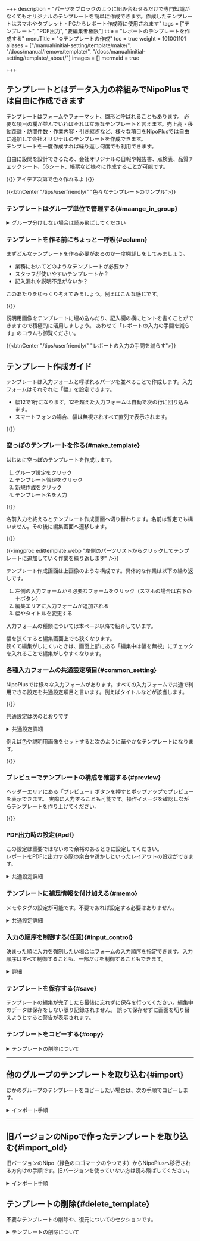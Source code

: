 +++
description = "パーツをブロックのように組み合わせるだけで専門知識がなくてもオリジナルのテンプレートを簡単に作成できます。作成したテンプレートはスマホやタブレット・PCからレポート作成時に使用されます"
tags = ["テンプレート", "PDF出力", "要編集者権限"]
title = "レポートのテンプレートを作成する"
menuTitle = "⚙テンプレートの作成"
toc = true
weight = 101001101
aliases = ["/manual/initial-setting/template/make/", "/docs/manual/remove/template/", "/docs/manual/initial-setting/template/_about/"]
images = []
mermaid = true

+++


## テンプレートとはデータ入力の枠組みでNipoPlusでは自由に作成できます

テンプレートはフォームやフォーマット、雛形と呼ばれることもあります。
必要な項目の欄が並んでいればそれは立派なテンプレートと言えます。売上高・移動距離・訪問件数・作業内容・引き継ぎなど、様々な項目をNipoPlusでは自由に追加して会社オリジナルのテンプレートを作成できます。  
テンプレートを一度作成すれば繰り返し何度でも利用できます。

自由に設問を設計できるため、会社オリジナルの日報や報告書、点検表、品質チェックシート、5Sシート、帳票など様々に作成することが可能です。

{{<alice pos="right" icon="ok">}}
アイデア次第で色々作れるよ
{{</alice>}}

{{<btnCenter "/tips/userfriendly/" "色々なテンプレートのサンプル">}}

### テンプレートはグループ単位で管理する{#maange_in_group}



<details>
  <summary>グループ分けしない場合は読み飛ばしてください</summary>


例えば製造部と営業部では業務に使用するテンプレートは全く違うはずです。
そのためテンプレートはグループの中で作成し、そのグループ内でのみ利用可能です。異なるグループで同じテンプレートを使いたい場合はテンプレートの取込機能で複製できます

{{<mermaid align="center">}}
graph LR;
  classDef class2 fill:#ffa23e
  classDef class1 fill:#66cdaa
  classDef class3 fill:#f9d930
  組織 --> 営業グループ:::class2
  組織 --> 製造グループ:::class2
  製造グループ .-> X部品品質管理シート:::class3
  製造グループ .-> 不良品レポート:::class3
  営業グループ .-> 営業報告レポート:::class3
{{< /mermaid >}}

{{<alice pos="right" icon="ok">}}
グループを1つで運用する場合はほぼ関係ない話です
{{</alice>}}

例えば製造部では品質管理に関するテンプレートだけが表示されますので、見通しの良い管理が可能になります。
特に日常業務でテンプレートを選ぶ回数は多いため、すぐに見つけられるように適切にグループ分けを行うと良いです。

{{<icatch filename="group" msg="製造部や営業部 グループ毎見やすく" title="レポートのテンプレートはグループ単位で利用可能です" fontsize="30px" alice="here">}}

</details>

### テンプレートを作る前にちょっと一呼吸{#column}

まずどんなテンプレートを作る必要があるのか一度棚卸しをしてみましょう。  

- 業務においてどのようなテンプレートが必要か？
- スタッフが使いやすいテンプレートか？
- 記入漏れや説明不足がないか？

このあたりをゆっくり考えてみましょう。例えばこんな感じです。

{{<appscreen filename="uservility"  title="レポートの作成者が使いやすいようにテンプレートを作る" fontsize="30px" alice="here">}}

説明用画像をテンプレートに埋め込んだり、記入欄の横にヒントを書くことができますので積極的に活用しましょう。
あわせて「レポートの入力の手間を減らす」のコラムも御覧ください。

{{<btnCenter "/tips/userfriendly/" "レポートの入力の手間を減らす">}}


## テンプレート作成ガイド

テンプレートは入力フォームと呼ばれるパーツを並べることで作成します。入力フォームはそれぞれに「幅」を設定できます。

- 幅12で1行になります。12を超えた入力フォームは自動で次の行に回り込みます。
- スマートフォンの場合、幅は無視されすべて直列で表示されます。


{{<appscreen filename="template" title="入力フォームを自由に組み合わせるだけでオリジナルのレポートテンプレートを簡単に作成できます">}}




### 空っぽのテンプレートを作る{#make_template}

はじめに空っぽのテンプレートを作成します。

1. グループ設定をクリック
1. テンプレート管理をクリック
1. 新規作成をクリック
1. テンプレート名を入力

{{<appscreen filename="make-template" title="グループの中に新しいレポートのテンプレートを作成する画面のイメージ">}}

名前入力を終えるとテンプレート作成画面へ切り替わります。名前は暫定でも構いません。その後に編集画面へ遷移します。

{{<nextArrow>}}

{{<imgproc edittemplate.webp "左側のパーツリストからクリックしてテンプレートに追加していく作業を繰り返します" />}}



テンプレート作成画面は上画像のような構成です。具体的な作業は以下の繰り返しです。

1. 左側の入力フォームから必要なフォームをクリック（スマホの場合は右下の＋ボタン）
2. 編集エリアに入力フォームが追加される
3. 幅やタイトルを変更する

入力フォームの種類については本ページ以降で紹介しています。

幅を狭くすると編集画面上でも狭くなります。  
狭くて編集がしにくいときは、画面上部にある「編集中は幅を無視」にチェックを入れることで編集がしやすくなります。


### 各種入力フォームの共通設定項目{#common_setting}


NipoPlusでは様々な入力フォームがあります。すべての入力フォームで共通で利用できる設定を共通設定項目と言います。例えばタイトルなどが該当します。

{{<appscreen filename="common-settings" title="多くの入力フォームで存在する共通の設定項目">}}

共通設定は次のとおりです

<details>
  <summary>共通設定詳細</summary>


<dl class="basic">
<dt>①タイトル</dt>
<dd>項目見出しエリアに表示される文字です</dd>
<dt>④幅</dt>
<dd>1〜12の幅を選択できます。1行全てを使うには12を指定します</dd>
<dt>⑤タイトルカラー</dt>
<dd>応用設定の中にあります。項目見出しエリアの背景色を設定できます。灰色・茶色・緑色・紺色・赤色から選択してください。初期値は灰色です</dd>
<dt>①サイズ</dt>
<dd>応用設定の中にあります。表示名の文字サイズを最小・小・中・大の4段階から設定できます。初期値は「中」です。表示名が長すぎる場合は設定が無視されます</dd>
<dt>②メモ</dt>
<dd>応用設定の中にあります。入力エリアの画面左上に赤文字で表示されます。レポート・チェックシートの作成者が迷うことのないように補足文として活用できます</dd>
<dt>③説明用の画像</dt>
<dd>応用設定の中にあります。レポートを書くスタッフが操作に迷わないようにするための説明用画像を添付できます</dd>
</dl>

</details>

例えば色や説明用画像をセットすると次のように華やかなテンプレートになります。


{{<appscreen filename="common-preview" title="設定のプレビュー">}}

### プレビューでテンプレートの構成を確認する{#preview}

ヘッダーエリアにある「プレビュー」ボタンを押すとポップアップでプレビューを表示できます。
実際に入力することも可能です。操作イメージを確認しながらテンプレートを作り上げてください。

{{<appscreen filename="preview" title="テンプレートの設計図をもとに入力イメージをプレビューします">}}


### PDF出力時の設定{#pdf}

この設定は重要ではないので余裕のあるときに設定してください。  
レポートをPDFに出力する際の余白や透かしといったレイアウトの設定ができます。

<details>
  <summary>共通設定詳細</summary>


{{<btnCenter "/docs/manual/read-report/pdf/" "PDF出力について">}}

PDF設定はテンプレート本体の画面を下にスクロールしていただくと設定項目が見えてきます。

{{<appscreen filename="pdf-setting" title="レポートのPDF出力時の設定画面。初期では折りたたまれているためクリックで展開します。">}}



<dl class="basic">
<dt>見出し項目に色付け</dt>
<dd>見出しの項目に色を付ける場合はONにします。初期値はONです</dd>
<dt>コメント</dt>
<dd>レポートに書き込まれたコメントをPDFに含める場合はONにします。初期値はONです</dd>
<dt>日付</dt>
<dd>レポートの日付をPDFに含める場合はONにします。初期値はONです</dd>
<dt>作者と宛名</dt>
<dd>レポートを書いたスタッフ名、レポートの提出先をPDFに含める場合はONにします。初期値はONです</dd>
<dt>内容を簡易にする</dt>
<dd>必要最低限の内容でPDFを出力します。初期値はOFFです</dd>
<dt>QRコードを埋め込む</dt>
<dd>出力したレポートの保存先URLを埋め込みます。権限の足りないアカウントではQRをスキャンしてもレポートは読めません</dd>
<dt>検印欄</dt>
<dd>検印欄をPDFに出力します。検印欄は自由に追加できます。レポートの検印欄と違う名前を使う場合は個別に名前を追加してください。初期値はONです</dd>
<dt>文字サイズ</dt>
<dd>全体の文字サイズを4段階から調整できます。初期値は「小」です</dd>
<dt>ページの余白</dt>
<dd>PDF全体のページ余白を3段階から調整できます。初期値は「狭い」です</dd>
<dt>印刷の向き</dt>
<dd>PDFの向きを縦・横から選択できます。初期値は「縦」です</dd>
<dt>透かし文字</dt>
<dd>ウォーターマークを設定できます。不要な場合は空欄にしておきます</dd>
</dl>

</details>

### テンプレートに補足情報を付け加える{#memo}

メモやタグの設定が可能です。不要であれば設定する必要はありません。

<details>
  <summary>共通設定詳細</summary>


- メモ
- 文書番号プレフィックス
- 提出枚数目安
- タグ

上記の設定が可能です。

{{<appscreen filename="header" title="文書番号プレフィックや、メモなど補足的な事項を設定できます">}}

<dl class="basic">
  <dt>メモ</dt>
  <dd>テンプレートのメモです。レポート作成時に画面下部に表示されます</dd>
  <dt>文書番号プレフィックス</dt>
  <dd>文書番号の前に付される文字です。初期値は「No.」です</dd>
  <dt>1日1名あたりの提出枚数目安</dt>
  <dd>このレポートを1日に何枚提出するかの目安を指定できます。設定した場合、テンプレート選択画面で進捗バーが表示されます</dd>
  <dt>タグ</dt>
  <dd>テンプレート選択時に探しやすくする目印です。タグによる検索もできます</dd>
</dl>

</details>

### 入力の順序を制御する(任意){#input_control}

決まった順に入力を強制したい場合はフォームの入力順序を指定できます。入力順序はすべて制御することも、一部だけを制御することもできます。

<details>
  <summary>詳細</summary>


1. 「入力順序を指示する」にチェックを入れる
1. 「入力順の設定」をクリック
1. 順序指定ウインドウがポップアップで表示される
1. 順序指定の左列一覧から順序指定したい項目にある＋ボタンをクリック
1. 右列に追加される（右列は順序指定されたフォームです）
1. プレビューを使い動きを確認する

{{<appscreen filename="order1" title="入力の並び順を指定する">}}

設定画面がポップアップで表示されます。
{{<nextArrow>}}

左の一覧から順序指定する項目の＋ボタンをクリックして右列へ追加します。
{{<appscreen filename="order2" title="並び順の設定画面">}}

右側のリストの上から順に入力の制御が行われます。ただしく動作するかをプレビューを使い確認してください
{{<nextArrow>}}

{{<appscreen filename="order-preview" title="入力の並び順を指定する">}}

</details>

### テンプレートを保存する{#save}

テンプレートの編集が完了したら最後に忘れずに保存を行ってください。編集中のデータは保存をしない限り記録されません。
誤って保存せずに画面を切り替えようとすると警告が表示されます。

### テンプレートをコピーする{#copy}

<details>
  <summary>テンプレートの削除について</summary>


作成したテンプレートを複製できます。類似のテンプレートを作る際に活用してください。

1. コピーしたいテンプレートの行で「コピー」ボタンをクリック
1. 元のテンプレート名＋【コピー】という名称でコピーが作られる
1. コピーされたテンプレートを編集する

{{<appscreen filename="copy" title="同じグループの中でテンプレートをコピーするにはコピーしたいテンプレートの行で「コピー」ボタンをクリックします">}}

コピーしてもテンプレートのIDは異なるためシステム上は別のテンプレートとして振る舞います。

</details>

---

## 他のグループのテンプレートを取り込む{#import}

ほかのグループのテンプレートをコピーしたい場合は、次の手順でコピーします。

<details>
  <summary>インポート手順</summary>


1. 「他グループ取込」ボタンをクリック
1. 取り込み先グループ一覧が表示されるのでグループを選択する
1. 取り込み先グループに存在するテンプレートが一覧で表示される
1. 取り込みたいテンプレートをクリック

{{<appscreen filename="import" title="他グループのテンプレートを取り込むことで他のグループと同じテンプレートを使用できるようになります。">}}

{{<alice pos="right" icon="here">}}
取り込み先グループ一覧には**自分が所属しているグループしか表示されない**よ！つまり自分が所属してないグループのテンプレートは取込できないよ！
{{</alice>}}

取込されたテンプレートは「元のテンプレート名＋【インポート】」という名称で保存されます。

</details>

---

## 旧バージョンのNipoで作ったテンプレートを取り込む{#import_old}

旧バージョンのNipo（緑色のロゴマークのやつです）からNipoPlusへ移行される方向けの手順です。旧バージョンを使っていない方は読み飛ばしてください。


<details>
  <summary>インポート手順</summary>


まずNipo（旧バージョン）を開き、設定画面からテンプレートをエクスポートします。

{{<imgproc template_export.png "テンプレートをJsonファイルにエクスポートする" />}}

{{<alice pos="right" icon="shield">}}
ダウンロードしたファイルは編集しないように！壊れてしまいます
{{</alice>}}

続いてNipoPlusを起動し、テンプレート設定画面を開きます。

{{<imgproc template_import.png "NipoPlusから先程のJSONファイルを取り込みます" />}}

数秒ほどで解析が完了し、テンプレート一覧が表示されます。

{{<imgproc template_list.png "テンプレート一覧が表示されます" />}}

プレビューボタンを押すと実際にレポート作成画面をポップアップで確認できます。
取り込みボタンを押すとNipoPlusへ取り込みが実行されます。（取り込まれたテンプレートは一覧から削除されます。）
削除ボタン（ゴミ箱アイコン）をクリックすると取り込みをせずに削除します。

</details>

## テンプレートの削除{#delete_template}

不要なテンプレートの削除や、復元についてのセクションです。

<details>
  <summary>テンプレートの削除について</summary>


テンプレートは無効化・削除の2段構えによる削除となります。
**無効化することでレポート作成時のテンプレート一覧から表示されなく**なりますが、過去にそのテンプレートで作成されたレポートには影響は有りません。  

よって通常は「無効化」で十分ですが、完全に削除することもできます。削除すると過去にそのテンプレートを使用して作成された**レポートのレイアウトが維持できなくなる**点に注意してください

{{<alice pos="right" icon="here">}}
集計も効かなくなります。集計項目のデータ構成を判断するためのテンプレートが無くなるためです
{{</alice>}}

### テンプレートを無効化して削除する{#remove}

以下の手順でテンプレートを削除します

1. 削除したいテンプレートを無効化する
1. 無効化されたテンプレート一覧から削除をクリックする
1. 確認メッセージを確認の上「OK」ボタンをクリック

{{<appscreen filename="disable-template" title="テンプレートを削除するにはテンプレートを無効化後に削除という２段階の処理を行います">}}

「無効化されたテンプレート」一覧に移動します。ここから完全に削除したいテンプレートを選び「完全に削除」ボタンをクリックします。

### テンプレートを削除することによる影響{#effective}

前述の通り、削除したテンプレートを使用して作成された過去のレポートはそのレイアウト情報が消失してしまうため、体裁を保つことができなくなります。
レイアウト情報がなくなることでレポートは次のような表示に切り替わります。

{{<appscreen filename="report-raw-data" title="テンプレートが無いため見出しや項目名がロストしています。しかしレポート自体は残るため再現可能な範囲で表示されます">}}

提出日やタグといった情報が確認できます。レポート本文のデータは生データの形で出力されますが、非常に読みにくくなることがわかります。

{{<alice pos="right" icon="here">}}
本当に不要なテンプレート以外は消さないほうが吉です。無効化にとどめておきましょう
{{</alice>}}


</details>
